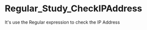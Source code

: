 Regular_Study_CheckIPAddress
============================
It's use the Regular expression to check the IP Address
